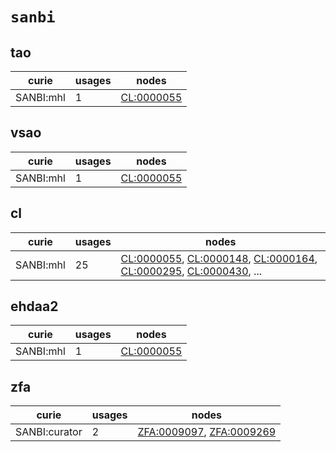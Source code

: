 # `sanbi`

## tao

| curie     |   usages | nodes                                                   |
|-----------|----------|---------------------------------------------------------|
| SANBI:mhl |        1 | [CL:0000055](http://purl.obolibrary.org/obo/CL_0000055) |

## vsao

| curie     |   usages | nodes                                                   |
|-----------|----------|---------------------------------------------------------|
| SANBI:mhl |        1 | [CL:0000055](http://purl.obolibrary.org/obo/CL_0000055) |

## cl

| curie     |   usages | nodes                                                                                                                                                                                                                                                                                            |
|-----------|----------|--------------------------------------------------------------------------------------------------------------------------------------------------------------------------------------------------------------------------------------------------------------------------------------------------|
| SANBI:mhl |       25 | [CL:0000055](http://purl.obolibrary.org/obo/CL_0000055), [CL:0000148](http://purl.obolibrary.org/obo/CL_0000148), [CL:0000164](http://purl.obolibrary.org/obo/CL_0000164), [CL:0000295](http://purl.obolibrary.org/obo/CL_0000295), [CL:0000430](http://purl.obolibrary.org/obo/CL_0000430), ... |

## ehdaa2

| curie     |   usages | nodes                                                   |
|-----------|----------|---------------------------------------------------------|
| SANBI:mhl |        1 | [CL:0000055](http://purl.obolibrary.org/obo/CL_0000055) |

## zfa

| curie         |   usages | nodes                                                                                                                |
|---------------|----------|----------------------------------------------------------------------------------------------------------------------|
| SANBI:curator |        2 | [ZFA:0009097](http://purl.obolibrary.org/obo/ZFA_0009097), [ZFA:0009269](http://purl.obolibrary.org/obo/ZFA_0009269) |

